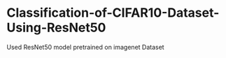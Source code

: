 # Classification-of-CIFAR10-Dataset-Using-ResNet50
Used ResNet50 model pretrained on imagenet Dataset
